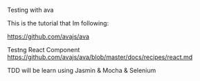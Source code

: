 

Testing with ava

This is the tutorial that Im following:

https://github.com/avajs/ava



Testng React Component
https://github.com/avajs/ava/blob/master/docs/recipes/react.md


TDD will be learn using Jasmin & Mocha & Selenium
